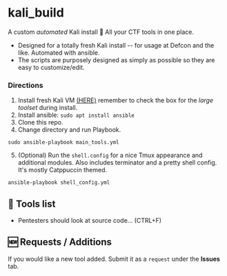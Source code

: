 # kali_build
A custom *automated* Kali install 🚩 All your CTF tools in one place.  
- Designed for a totally fresh Kali install -- for usage at Defcon and the like. Automated with ansible. 
- The scripts are purposely designed as simply as possible so they are easy to customize/edit.

### Directions  
1. Install fresh Kali VM [(HERE)](https://www.kali.org/get-kali/#kali-platforms) remember to check the box for the *large toolset* during install. 
2. Install ansible: `sudo apt install ansible`
3. Clone this repo.
4. Change directory and run Playbook.
```
sudo ansible-playbook main_tools.yml
```

5. (Optional) Run the `shell.config` for a nice Tmux appearance and additional modules. Also includes terminator and a pretty shell config. It's mostly Catppuccin themed.   
```
ansible-playbook shell_config.yml
```

## 🔨 Tools list
- Pentesters should look at source code... (CTRL+F)

## 🆕 Requests / Additions  
If you would like a new tool added. Submit it as a `request` under the **Issues** tab. 

